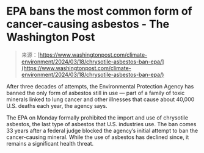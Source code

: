 <!--yml
category: 未分类
date: 2024-05-27 15:04:43
-->

# EPA bans the most common form of cancer-causing asbestos - The Washington Post

> 来源：[https://www.washingtonpost.com/climate-environment/2024/03/18/chrysotile-asbestos-ban-epa/](https://www.washingtonpost.com/climate-environment/2024/03/18/chrysotile-asbestos-ban-epa/)

After three decades of attempts, the Environmental Protection Agency has banned the only form of asbestos still in use — part of a family of toxic minerals linked to lung cancer and other illnesses that cause about 40,000 U.S. deaths each year, the agency says.

The EPA on Monday formally prohibited the import and use of chrysotile asbestos, the last type of asbestos that U.S. industries use. The ban comes 33 years after a federal judge blocked the agency’s initial attempt to ban the cancer-causing mineral. While the use of asbestos has declined since, it remains a significant health threat.